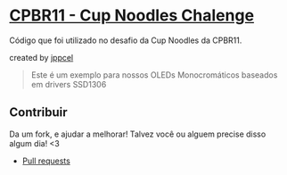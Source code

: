 # [CPBR11 - Cup Noodles Chalenge](https://github.com/jppcel/cpbr11_cupnoodles)

Código que foi utilizado no desafio da Cup Noodles da CPBR11.

created by [jppcel](https://github.com/jppcel)

> Este é um exemplo para nossos OLEDs Monocromáticos baseados em drivers SSD1306

## Contribuir

Da um fork, e ajudar a melhorar!
Talvez você ou alguem precise disso algum dia! <3

* [Pull requests](.github/#pull-requests)
